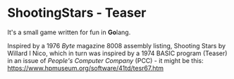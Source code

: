 # ShootingStars - Teaser

It's a small game written for fun in **Go**lang.

Inspired by a 1976 *Byte* magazine 8008 assembly listing, Shooting Stars by Willard I Nico, which in turn was inspired by a 1974 BASIC program (Teaser) in an issue of *People's Computer Company* (PCC) - it might be this: https://www.hpmuseum.org/software/41td/tesr67.htm
